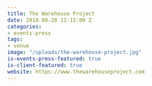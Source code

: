 ```yaml
---
title: The Warehouse Project
date: 2018-08-28 12:15:00 Z
categories:
- events-press
tags:
- venue
image: "/uploads/the-warehouse-project.jpg"
is-events-press-featured: true
is-client-featured: true
website: https://www.thewarehouseproject.com
---
```


